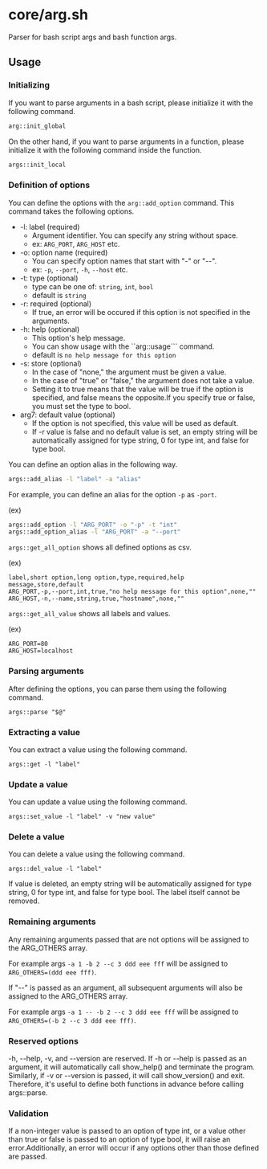 # core/arg.sh

Parser for bash script args and bash function args.

## Usage

### Initializing

If you want to parse arguments in a bash script, please initialize it with the following command.

```bash
arg::init_global
```

On the other hand, if you want to parse arguments in a function, please initialize it with the following command inside the function.

```bash
args::init_local
```

### Definition of options

You can define the options with the ``arg::add_option`` command.
This command takes the following options.

* -l: label (required)
  * Argument identifier. You can specify any string without space.
  * ex: ``ARG_PORT``, ``ARG_HOST`` etc.
* -o: option name (required)
  * You can specify option names that start with "-" or "--".
  * ex: ``-p``, ``--port``, ``-h``, ``--host`` etc.
* -t: type (optional)
  * type can be one of: ``string``, ``int``, ``bool``
  * default is ``string``
* -r: required (optional)
  * If true, an error will be occured if this option is not specified in the arguments.
* -h: help (optional)
  * This option's help message.
  * You can show usage with the ``arg::usage``` command.
  * default is ``no help message for this option``
* -s: store (optional)
  * In the case of "none," the argument must be given a value.
  * In the case of "true" or "false," the argument does not take a value.
  * Setting it to true means that the value will be true if the option is specified, and false means the opposite.If you specify true or false, you must set the type to bool.
* arg7: default value (optional)
  * If the option is not specified, this value will be used as default.
  * If -r value is false and no default value is set, an empty string will be automatically assigned for type string, 0 for type int, and false for type bool.

You can define an option alias in the following way.

```bash
args::add_alias -l "label" -a "alias"
```

For example, you can define an alias for the option ``-p`` as ``-port``.

(ex)
```bash
args::add_option -l "ARG_PORT" -o "-p" -t "int"
args::add_option_alias -l "ARG_PORT" -a "--port"
```

``args::get_all_option`` shows all defined options as csv.

(ex)
```
label,short option,long option,type,required,help message,store,default
ARG_PORT,-p,--port,int,true,"no help message for this option",none,""
ARG_HOST,-n,--name,string,true,"hostname",none,""
```

``args::get_all_value`` shows all labels and values.

(ex)
```
ARG_PORT=80
ARG_HOST=localhost
```

### Parsing arguments

After defining the options, you can parse them using the following command.

```
args::parse "$@"
```

### Extracting a value

You can extract a value using the following command.

```
args::get -l "label"
```

### Update a value

You can update a value using the following command.

```
args::set_value -l "label" -v "new value"
```

### Delete a value

You can delete a value using the following command.

```
args::del_value -l "label"
```

If value is deleted, an empty string will be automatically assigned for type string, 0 for type int, and false for type bool.
The label itself cannot be removed.

### Remaining arguments

Any remaining arguments passed that are not options will be assigned to the ARG_OTHERS array.

For example args ``-a 1 -b 2 --c 3 ddd eee fff`` will be assigned to ``ARG_OTHERS=(ddd eee fff)``.

If "--" is passed as an argument, all subsequent arguments will also be assigned to the ARG_OTHERS array.

For example args ``-a 1 -- -b 2 --c 3 ddd eee fff`` will be assigned to ``ARG_OTHERS=(-b 2 --c 3 ddd eee fff)``.

### Reserved options

-h, --help, -v, and --version are reserved. If -h or --help is passed as an argument, it will automatically call show_help() and terminate the program. Similarly, if -v or --version is passed, it will call show_version() and exit. Therefore, it's useful to define both functions in advance before calling args::parse.

### Validation

If a non-integer value is passed to an option of type int, or a value other than true or false is passed to an option of type bool, it will raise an error.Additionally, an error will occur if any options other than those defined are passed.
